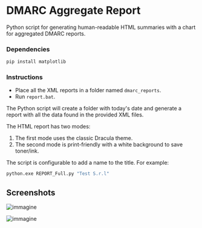 # DMARC Aggregate Report
Python script for generating human-readable HTML summaries with a chart for aggregated DMARC reports.

### Dependencies
```bash
pip install matplotlib
```
### Instructions

- Place all the XML reports in a folder named `dmarc_reports`.
- Run `report.bat`.

The Python script will create a folder with today's date and generate a report with all the data found in the provided XML files.

The HTML report has two modes:
1. The first mode uses the classic Dracula theme.
2. The second mode is print-friendly with a white background to save toner/ink.

The script is configurable to add a name to the title. For example:
```bash
python.exe REPORT_Full.py "Test S.r.l"
```


## Screenshots
![immagine](https://github.com/user-attachments/assets/da896732-3600-44db-a2c8-9430506e61a6)

![immagine](https://github.com/user-attachments/assets/adf2744d-fd61-4144-b974-772e769ead9b)
